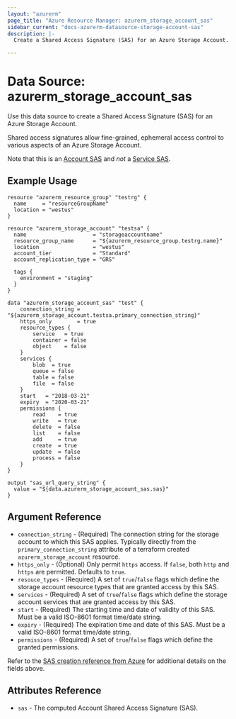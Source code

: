 ```yaml
---
layout: "azurerm"
page_title: "Azure Resource Manager: azurerm_storage_account_sas"
sidebar_current: "docs-azurerm-datasource-storage-account-sas"
description: |-
  Create a Shared Access Signature (SAS) for an Azure Storage Account.

---
```


# Data Source: azurerm_storage_account_sas

Use this data source to create a Shared Access Signature (SAS) for an Azure Storage Account.

Shared access signatures allow fine-grained, ephemeral access control to various aspects of an Azure Storage Account.

Note that this is an [Account SAS](https://docs.microsoft.com/en-us/rest/api/storageservices/constructing-an-account-sas)
and *not* a [Service SAS](https://docs.microsoft.com/en-us/rest/api/storageservices/constructing-a-service-sas).

## Example Usage

```hcl
resource "azurerm_resource_group" "testrg" {
  name     = "resourceGroupName"
  location = "westus"
}

resource "azurerm_storage_account" "testsa" {
  name                     = "storageaccountname"
  resource_group_name      = "${azurerm_resource_group.testrg.name}"
  location                 = "westus"
  account_tier             = "Standard"
  account_replication_type = "GRS"

  tags {
    environment = "staging"
  }
}

data "azurerm_storage_account_sas" "test" {
    connection_string = "${azurerm_storage_account.testsa.primary_connection_string}"
    https_only        = true
    resource_types {
        service   = true
        container = false
        object    = false
    }
    services {
        blob  = true
        queue = false
        table = false
        file  = false
    }
    start   = "2018-03-21"
    expiry  = "2020-03-21"
    permissions {
        read    = true
        write   = true
        delete  = false
        list    = false
        add     = true
        create  = true
        update  = false
        process = false
    }
}

output "sas_url_query_string" {
  value = "${data.azurerm_storage_account_sas.sas}"
}
```

## Argument Reference

* `connection_string` - (Required) The connection string for the storage account to which this SAS applies. Typically directly from the `primary_connection_string` attribute of a terraform created `azurerm_storage_account` resource.
* `https_only` - (Optional) Only permit `https` access. If `false`, both `http` and `https` are permitted. Defaults to `true`.
* `resouce_types` - (Required) A set of `true`/`false` flags which define the storage account resource types that are granted access by this SAS. 
* `services` - (Required) A set of `true`/`false` flags which define the storage account services that are granted access by this SAS.
* `start` - (Required) The starting time and date of validity of this SAS. Must be a valid ISO-8601 format time/date string.
* `expiry` - (Required) The expiration time and date of this SAS. Must be a valid ISO-8601 format time/date string.
* `permissions` - (Required) A set of `true`/`false` flags which define the granted permissions.

Refer to the [SAS creation reference from Azure](https://docs.microsoft.com/en-us/rest/api/storageservices/constructing-an-account-sas)
for additional details on the fields above.

## Attributes Reference

* `sas` - The computed Account Shared Access Signature (SAS). 
